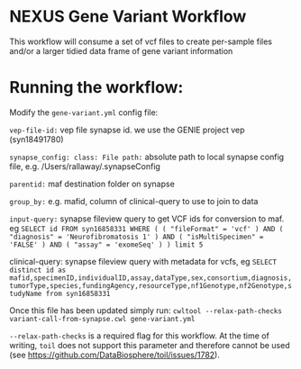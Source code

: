 # NEXUS Gene Variant Workflow
This workflow will consume a set of vcf files to create per-sample files and/or a larger tidied data frame of gene variant information


# Running the workflow: 

Modify the `gene-variant.yml` config file: 

`vep-file-id:` vep file synapse id. we use the GENIE project vep (syn18491780)

`synapse_config:
  class: File
  path:` absolute path to local synapse config file, e.g. /Users/rallaway/.synapseConfig
  
`parentid:` maf destination folder on synapse

`group_by:` e.g. mafid, column of clinical-query to use to join to data

`input-query:` synapse fileview query to get VCF ids for conversion to maf. eg `SELECT id FROM syn16858331 WHERE ( ( "fileFormat" = 'vcf' ) AND ( "diagnosis" = 'Neurofibromatosis 1' ) AND ( "isMultiSpecimen" = 'FALSE' ) AND ( "assay" = 'exomeSeq' ) ) limit 5`

clinical-query: synapse fileview query with metadata for vcfs, eg `SELECT distinct id as mafid,specimenID,individualID,assay,dataType,sex,consortium,diagnosis,tumorType,species,fundingAgency,resourceType,nf1Genotype,nf2Genotype,studyName from syn16858331`


Once this file has been updated simply run:
`cwltool --relax-path-checks variant-call-from-synapse.cwl gene-variant.yml`

`--relax-path-checks` is a required flag for this workflow. At the time of writing, `toil` does not support this parameter and therefore cannot be used (see https://github.com/DataBiosphere/toil/issues/1782). 
